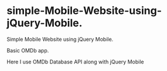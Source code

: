 # simple-Mobile-Website-using-jQuery-Mobile.

Simple Mobile Website using jQuery Mobile.

Basic OMDb app.

Here I use OMDb Database API along with jQuery Mobile



